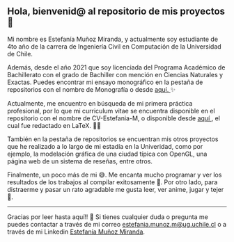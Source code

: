 ## Hola, bienvenid@ al repositorio de mis proyectos 👋

Mi nombre es Estefanía Muñoz Miranda, y actualmente soy estudiante de 4to año de la carrera de Ingeniería Civil en Computación de la Universidad de Chile.

Además, desde el año 2021 que soy licenciada del Programa Académico de Bachillerato con el grado de Bachiller con mención en Ciencias Naturales y Exactas. Puedes encontrar mi 
ensayo monográfico en la pestaña de repositorios con el nombre de Monografía o desde <a href="[https://github.com/Estefania-M/Monografia/blob/main/Monograf%C3%ADa_Final_Estefan%C3%ADa_Mu%C3%B1oz.pdf](https://github.com/Estefania-M/CV-Estefania-M/blob/main/2023.10.15_CV_Estefania_Munoz.pdf)"> aquí. </a>✨

Actualmente, me encuentro en búsqueda de mi primera práctica profesional, por lo que mi curriculum vitae se encuentra disponible en el repositorio con el nombre 
de CV-Estefania-M, o disponible desde <a href="https://github.com/Estefania-M/CV-Estefania-M/blob/main/CV_Estefania_Munoz_M.pdf"> aquí </a>, el cual 
fue redactado en LaTeX. 👩‍💻

También en la pestaña de repositorios se encuentran mis otros proyectos que he realizado a lo largo de mi estadía en la Univeridad, como por ejemplo, la modelación gráfica de una ciudad típica con OpenGL, una página web de un sistema de reseñas, entre otros.

Finalmente, un poco más de mi 😅. Me encanta mucho programar y ver los resultados de los trabajos al compilar exitosamente 🎉. Por otro lado, para distraerme y pasar un rato agradable me gusta leer, ver anime, jugar y tejer 🧶.

<hr>

Gracias por leer hasta aquí!! 🤝 
Si tienes cualquier duda o pregunta me puedes contactar a través de mi correo estefania.munoz.m@ug.uchile.cl o a través de mi Linkedin <a href="https://www.linkedin.com/in/estefania-munoz-m/"> Estefanía Muñoz Miranda</a>.
